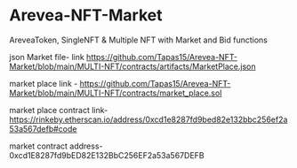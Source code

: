 # Arevea-NFT-Market
AreveaToken, SingleNFT &amp; Multiple NFT with Market and Bid functions 

json Market file- link https://github.com/Tapas15/Arevea-NFT-Market/blob/main/MULTI-NFT/contracts/artifacts/MarketPlace.json

market place link - https://github.com/Tapas15/Arevea-NFT-Market/blob/main/MULTI-NFT/contracts/market_place.sol

market place contract link- https://rinkeby.etherscan.io/address/0xcd1e8287fd9bed82e132bbc256ef2a53a567defb#code

market contract address- 0xcd1E8287fd9bED82E132BbC256EF2a53a567DEFB
